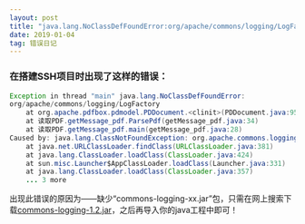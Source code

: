 ```yaml
---
layout: post
title: "java.lang.NoClassDefFoundError:org/apache/commons/logging/LogFactory"
date: 2019-01-04  
tag: 错误日记
---
```


### 在搭建SSH项目时出现了这样的错误：

```java
Exception in thread "main" java.lang.NoClassDefFoundError:
org/apache/commons/logging/LogFactory
    at org.apache.pdfbox.pdmodel.PDDocument.<clinit>(PDDocument.java:95)
    at 读取PDF.getMessage_pdf.ParsePdf(getMessage_pdf.java:34)
    at 读取PDF.getMessage_pdf.main(getMessage_pdf.java:28)
Caused by: java.lang.ClassNotFoundException: org.apache.commons.logging.LogFactory
    at java.net.URLClassLoader.findClass(URLClassLoader.java:381)
    at java.lang.ClassLoader.loadClass(ClassLoader.java:424)
    at sun.misc.Launcher$AppClassLoader.loadClass(Launcher.java:331)
    at java.lang.ClassLoader.loadClass(ClassLoader.java:357)
    ... 3 more

```



出现此错误的原因为——缺少“commons-logging-xx.jar”包，只需在网上搜索下载[commons-logging-1.2.jar](http://commons.apache.org/proper/commons-logging/download_logging.cgi)，之后再导入你的java工程中即可！ 

